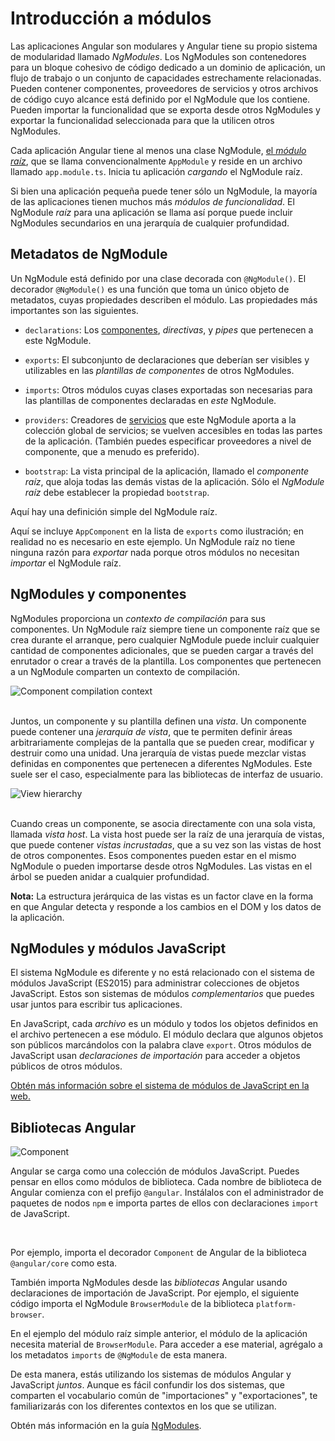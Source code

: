 # Introducción a módulos

Las aplicaciones Angular son modulares y Angular tiene su propio sistema de modularidad llamado *NgModules*.
Los NgModules son contenedores para un bloque cohesivo de código dedicado a un dominio de aplicación, un flujo de trabajo o un conjunto de capacidades estrechamente relacionadas. Pueden contener componentes, proveedores de servicios y otros archivos de código cuyo alcance está definido por el NgModule que los contiene. Pueden importar la funcionalidad que se exporta desde otros NgModules y exportar la funcionalidad seleccionada para que la utilicen otros NgModules.

Cada aplicación Angular tiene al menos una clase NgModule, [el *módulo raíz*](guide/bootstrapping), que se llama convencionalmente `AppModule` y reside en un archivo llamado `app.module.ts`. Inicia tu aplicación *cargando* el NgModule raíz.

Si bien una aplicación pequeña puede tener sólo un NgModule, la mayoría de las aplicaciones tienen muchos más *módulos de funcionalidad*. El NgModule *raíz* para una aplicación se llama así porque puede incluir NgModules secundarios en una jerarquía de cualquier profundidad.

## Metadatos de NgModule

Un NgModule está definido por una clase decorada con `@NgModule()`. El decorador `@NgModule()` es una función que toma un único objeto de metadatos, cuyas propiedades describen el módulo. Las propiedades más importantes son las siguientes.

* `declarations`: Los [componentes](guide/architecture-components), *directivas*, y *pipes* que pertenecen a este NgModule.

* `exports`: El subconjunto de declaraciones que deberían ser visibles y utilizables en las *plantillas de componentes* de otros NgModules.

* `imports`: Otros módulos cuyas clases exportadas son necesarias para las plantillas de componentes declaradas en *este* NgModule.

* `providers`: Creadores de [servicios](guide/architecture-services) que este NgModule aporta a la colección global de servicios; se vuelven accesibles en todas las partes de la aplicación. (También puedes especificar proveedores a nivel de componente, que a menudo es preferido).

* `bootstrap`: La vista principal de la aplicación, llamado el *componente raíz*, que aloja todas las demás vistas de la aplicación. Sólo el *NgModule raíz* debe establecer la propiedad `bootstrap`.

Aquí hay una definición simple del NgModule raíz.

<code-example path="architecture/src/app/mini-app.ts" region="module" header="src/app/app.module.ts"></code-example>

<div class="alert is-helpful">

  Aquí se incluye `AppComponent` en la lista de `exports` como ilustración; en realidad no es necesario en este ejemplo. Un NgModule raíz no tiene ninguna razón para *exportar* nada porque otros módulos no necesitan *importar* el NgModule raíz.

</div>

## NgModules y componentes

NgModules proporciona un *contexto de compilación* para sus componentes. Un NgModule raíz siempre tiene un componente raíz que se crea durante el arranque, pero cualquier NgModule puede incluir cualquier cantidad de componentes adicionales, que se pueden cargar a través del enrutador o crear a través de la plantilla. Los componentes que pertenecen a un NgModule comparten un contexto de compilación.

<div class="lightbox">
  <img src="generated/images/guide/architecture/compilation-context.png" alt="Component compilation context" class="left">
</div>

<br class="clear">

Juntos, un componente y su plantilla definen una *vista*. Un componente puede contener una *jerarquía de vista*, que te permiten definir áreas arbitrariamente complejas de la pantalla que se pueden crear, modificar y destruir como una unidad. Una jerarquía de vistas puede mezclar vistas definidas en componentes que pertenecen a diferentes NgModules. Este suele ser el caso, especialmente para las bibliotecas de interfaz de usuario.

<div class="lightbox">
  <img src="generated/images/guide/architecture/view-hierarchy.png" alt="View hierarchy" class="left">
</div>

<br class="clear">

Cuando creas un componente, se asocia directamente con una sola vista, llamada *vista host*. La vista host puede ser la raíz de una jerarquía de vistas, que puede contener *vistas incrustadas*, que a su vez son las vistas de host de otros componentes. Esos componentes pueden estar en el mismo NgModule o pueden importarse desde otros NgModules. Las vistas en el árbol se pueden anidar a cualquier profundidad.

<div class="alert is-helpful">

**Nota:** La estructura jerárquica de las vistas es un factor clave en la forma en que Angular detecta y responde a los cambios en el DOM y los datos de la aplicación.

</div>

## NgModules y módulos JavaScript

El sistema NgModule es diferente y no está relacionado con el sistema de módulos JavaScript (ES2015) para administrar colecciones de objetos JavaScript. Estos son sistemas de módulos *complementarios* que puedes usar juntos para escribir tus aplicaciones.

En JavaScript, cada *archivo* es un módulo y todos los objetos definidos en el archivo pertenecen a ese módulo.
El módulo declara que algunos objetos son públicos marcándolos con la palabra clave `export`.
Otros módulos de JavaScript usan *declaraciones de importación* para acceder a objetos públicos de otros módulos.

<code-example path="architecture/src/app/app.module.ts" region="imports"></code-example>

<code-example path="architecture/src/app/app.module.ts" region="export"></code-example>

<div class="alert is-helpful">
  <a href="http://exploringjs.com/es6/ch_modules.html">Obtén más información sobre el sistema de módulos de JavaScript en la web.</a>
</div>

## Bibliotecas Angular

<img src="generated/images/guide/architecture/library-module.png" alt="Component" class="left">

Angular se carga como una colección de módulos JavaScript. Puedes pensar en ellos como módulos de biblioteca. Cada nombre de biblioteca de Angular comienza con el prefijo `@angular`. Instálalos con el administrador de paquetes de nodos `npm` e importa partes de ellos con declaraciones `import` de JavaScript.

<br class="clear">

Por ejemplo, importa el decorador `Component` de Angular de la biblioteca `@angular/core` como esta.

<code-example path="architecture/src/app/app.component.ts" region="import"></code-example>

También importa NgModules desde las *bibliotecas* Angular usando declaraciones de importación de JavaScript.
Por ejemplo, el siguiente código importa el NgModule `BrowserModule` de la biblioteca `platform-browser`.

<code-example path="architecture/src/app/mini-app.ts" region="import-browser-module"></code-example>

En el ejemplo del módulo raíz simple anterior, el módulo de la aplicación necesita material de
`BrowserModule`. Para acceder a ese material, agrégalo a los metadatos `imports` de `@NgModule` de esta manera.

<code-example path="architecture/src/app/mini-app.ts" region="ngmodule-imports"></code-example>

De esta manera, estás utilizando los sistemas de módulos Angular y JavaScript *juntos*. Aunque es fácil confundir los dos sistemas, que comparten el vocabulario común de "importaciones" y "exportaciones", te familiarizarás con los diferentes contextos en los que se utilizan.

<div class="alert is-helpful">

  Obtén más información en la guía [NgModules](guide/ngmodules).

</div>
